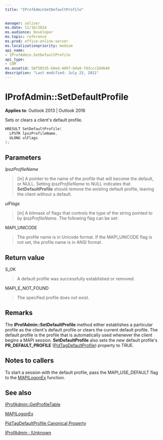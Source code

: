 ```yaml
---
title: "IProfAdminSetDefaultProfile"
 
 
manager: soliver
ms.date: 11/16/2014
ms.audience: Developer
ms.topic: reference
ms.prod: office-online-server
ms.localizationpriority: medium
api_name:
- IProfAdmin.SetDefaultProfile
api_type:
- COM
ms.assetid: 58f50535-b0ed-4097-bda8-fd3ccc2d4b49
description: "Last modified: July 23, 2011"
---
```


# IProfAdmin::SetDefaultProfile

  
  
**Applies to**: Outlook 2013 | Outlook 2016 
  
Sets or clears a client's default profile.
  
```cpp
HRESULT SetDefaultProfile(
  LPSTR lpszProfileName,
  ULONG ulFlags
);
```

## Parameters

 _lpszProfileName_
  
> [in] A pointer to the name of the profile that will become the default, or NULL. Setting  _lpszProfileName_ to NULL indicates that **SetDefaultProfile** should remove the existing default profile, leaving the client without a default. 
    
 _ulFlags_
  
> [in] A bitmask of flags that controls the type of the string pointed to by  _lpszProfileName_. The following flag can be set:
    
MAPI_UNICODE 
  
> The profile name is in Unicode format. If the MAPI_UNICODE flag is not set, the profile name is in ANSI format.
    
## Return value

S_OK 
  
> A default profile was successfully established or removed.
    
MAPI_E_NOT_FOUND 
  
> The specified profile does not exist.
    
## Remarks

The **IProfAdmin::SetDefaultProfile** method either establishes a particular profile as the client's default profile or clears the current default profile. The default profile is the profile that is automatically used whenever the client begins a MAPI session. **SetDefaultProfile** also sets the new default profile's **PR_DEFAULT_PROFILE** ([PidTagDefaultProfile](pidtagdefaultprofile-canonical-property.md)) property to TRUE.
  
## Notes to callers

To start a session with the default profile, pass the MAPI_USE_DEFAULT flag to the [MAPILogonEx](mapilogonex.md) function. 
  
## See also



[IProfAdmin::GetProfileTable](iprofadmin-getprofiletable.md)
  
[MAPILogonEx](mapilogonex.md)
  
[PidTagDefaultProfile Canonical Property](pidtagdefaultprofile-canonical-property.md)
  
[IProfAdmin : IUnknown](iprofadminiunknown.md)

